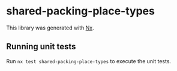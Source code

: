 # shared-packing-place-types

This library was generated with [Nx](https://nx.dev).

## Running unit tests

Run `nx test shared-packing-place-types` to execute the unit tests.
